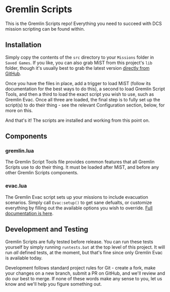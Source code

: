 # Gremlin Scripts

This is the Gremlin Scripts repo! Everything you need to succeed with DCS mission scripting can be found within.

## Installation

Simply copy the contents of the `src` directory to your `Missions` folder in `Saved Games`. If you like, you can also grab MiST from this project's `lib` folder, though it's usually best to grab the latest version [directly from GitHub](https://github.com/mrSkortch/MissionScriptingTools).

Once you have the files in place, add a trigger to load MiST (follow its documentation for the best ways to do this), a second to load Gremlin Script Tools, and then a third to load the exact script you wish to use, such as Gremlin Evac. Once all three are loaded, the final step is to fully set up the script(s) to do their thing - see the relevant Configuration section, below, for more on this.

And that's it! The scripts are installed and working from this point on.

## Components

### gremlin.lua

The Gremlin Script Tools file provides common features that all Gremlin Scripts use to do their thing. It must be loaded after MiST, and before any other Gremlin Scripts components.

### evac.lua

The Gremlin Evac script sets up your missions to include evacuation scenarios. Simply call `Evac:setup()` to get sane defualts, or customize everything by filling out the available options you wish to override. [Full documentation is here](https://ilsystems.github.io/GremlinScripts/evac/).

## Development and Testing

Gremlin Scripts are fully tested before release. You can run these tests yourself by simply running `runtests.bat` at the top level of this project. It will run _all_ defined tests, at the moment, but that's fine since only Gremlin Evac is available today.

Development follows standard project rules for Git - create a fork, make your changes on a new branch, submit a PR on GitHub, and we'll review and do our best to merge. If none of these words make any sense to you, let us know and we'll help you figure something out.
